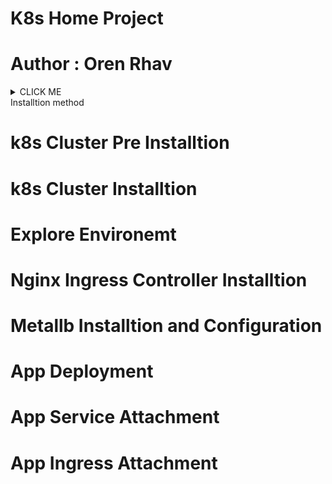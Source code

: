 # K8s Home Project 

# Author : Oren Rhav 

<details><summary>CLICK ME</summary>
<p>
# Prequisistes
</p>
</details>
Installtion method 

# k8s Cluster Pre Installtion

# k8s Cluster Installtion 

# Explore Environemt 

# Nginx Ingress Controller Installtion 

# Metallb Installtion and Configuration 

# App Deployment 

# App Service Attachment 

# App Ingress Attachment  
